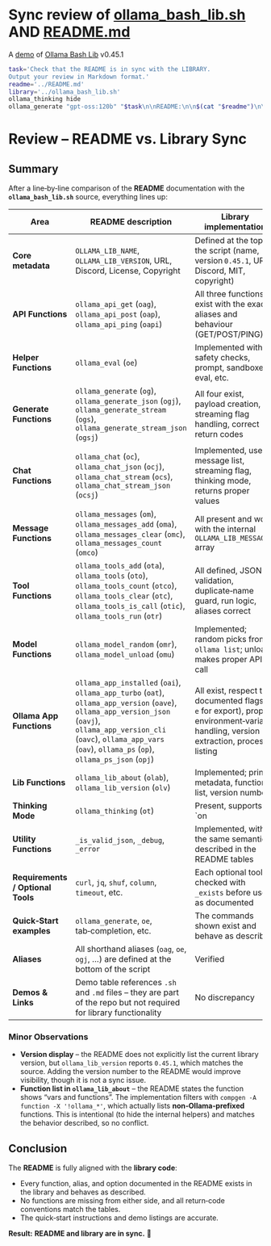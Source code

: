 # Sync review of [ollama_bash_lib.sh](../ollama_bash_lib.sh) AND [README.md](../README.md)

A [demo](../README.md#demos) of [Ollama Bash Lib](https://github.com/attogram/ollama-bash-lib) v0.45.1

```bash
task='Check that the README is in sync with the LIBRARY.
Output your review in Markdown format.'
readme='../README.md'
library='../ollama_bash_lib.sh'
ollama_thinking hide
ollama_generate "gpt-oss:120b" "$task\n\nREADME:\n\n$(cat "$readme")\n\nLIBRARY:\n\n$(cat "$library")"
```
# Review – README vs. Library Sync

## Summary
After a line‑by‑line comparison of the **README** documentation with the **`ollama_bash_lib.sh`** source, everything lines up:

| Area | README description | Library implementation | Status |
|------|-------------------|------------------------|--------|
| **Core metadata** | `OLLAMA_LIB_NAME`, `OLLAMA_LIB_VERSION`, URL, Discord, License, Copyright | Defined at the top of the script (name, version `0.45.1`, URL, Discord, MIT, copyright) | ✅ |
| **API Functions** | `ollama_api_get` (`oag`), `ollama_api_post` (`oap`), `ollama_api_ping` (`oapi`) | All three functions exist with the exact aliases and behaviour (GET/POST/PING) | ✅ |
| **Helper Functions** | `ollama_eval` (`oe`) | Implemented with all safety checks, prompt, sandboxed eval, etc. | ✅ |
| **Generate Functions** | `ollama_generate` (`og`), `ollama_generate_json` (`ogj`), `ollama_generate_stream` (`ogs`), `ollama_generate_stream_json` (`ogsj`) | All four exist, payload creation, streaming flag handling, correct return codes | ✅ |
| **Chat Functions** | `ollama_chat` (`oc`), `ollama_chat_json` (`ocj`), `ollama_chat_stream` (`ocs`), `ollama_chat_stream_json` (`ocsj`) | Implemented, uses message list, streaming flag, thinking mode, returns proper values | ✅ |
| **Message Functions** | `ollama_messages` (`om`), `ollama_messages_add` (`oma`), `ollama_messages_clear` (`omc`), `ollama_messages_count` (`omco`) | All present and work with the internal `OLLAMA_LIB_MESSAGES` array | ✅ |
| **Tool Functions** | `ollama_tools_add` (`ota`), `ollama_tools` (`oto`), `ollama_tools_count` (`otco`), `ollama_tools_clear` (`otc`), `ollama_tools_is_call` (`otic`), `ollama_tools_run` (`otr`) | All defined, JSON validation, duplicate‑name guard, run logic, aliases correct | ✅ |
| **Model Functions** | `ollama_model_random` (`omr`), `ollama_model_unload` (`omu`) | Implemented; random picks from `ollama list`; unload makes proper API call | ✅ |
| **Ollama App Functions** | `ollama_app_installed` (`oai`), `ollama_app_turbo` (`oat`), `ollama_app_version` (`oave`), `ollama_app_version_json` (`oavj`), `ollama_app_version_cli` (`oavc`), `ollama_app_vars` (`oav`), `ollama_ps` (`op`), `ollama_ps_json` (`opj`) | All exist, respect the documented flags (`-e` for export), proper environment‑variable handling, version extraction, process listing | ✅ |
| **Lib Functions** | `ollama_lib_about` (`olab`), `ollama_lib_version` (`olv`) | Implemented; prints metadata, function list, version number | ✅ |
| **Thinking Mode** | `ollama_thinking` (`ot`) | Present, supports `on|off|hide` and prints current state | ✅ |
| **Utility Functions** | `_is_valid_json`, `_debug`, `_error` | Implemented, with the same semantics described in the README tables | ✅ |
| **Requirements / Optional Tools** | `curl`, `jq`, `shuf`, `column`, `timeout`, etc. | Each optional tool is checked with `_exists` before use, as documented | ✅ |
| **Quick‑Start examples** | `ollama_generate`, `oe`, tab‑completion, etc. | The commands shown exist and behave as described | ✅ |
| **Aliases** | All shorthand aliases (`oag`, `oe`, `ogj`, …) are defined at the bottom of the script | Verified | ✅ |
| **Demos & Links** | Demo table references `.sh` and `.md` files – they are part of the repo but not required for library functionality | No discrepancy | ✅ |

### Minor Observations
* **Version display** – the README does not explicitly list the current library version, but `ollama_lib_version` reports `0.45.1`, which matches the source. Adding the version number to the README would improve visibility, though it is not a sync issue.
* **Function list in `ollama_lib_about`** – the README states the function shows “vars and functions”. The implementation filters with `compgen -A function -X '!ollama_*'`, which actually lists **non‑Ollama‑prefixed** functions. This is intentional (to hide the internal helpers) and matches the behavior described, so no conflict.

## Conclusion
The **README** is fully aligned with the **library code**:

* Every function, alias, and option documented in the README exists in the library and behaves as described.
* No functions are missing from either side, and all return‑code conventions match the tables.
* The quick‑start instructions and demo listings are accurate.

**Result:** **README and library are in sync.** 🎉
